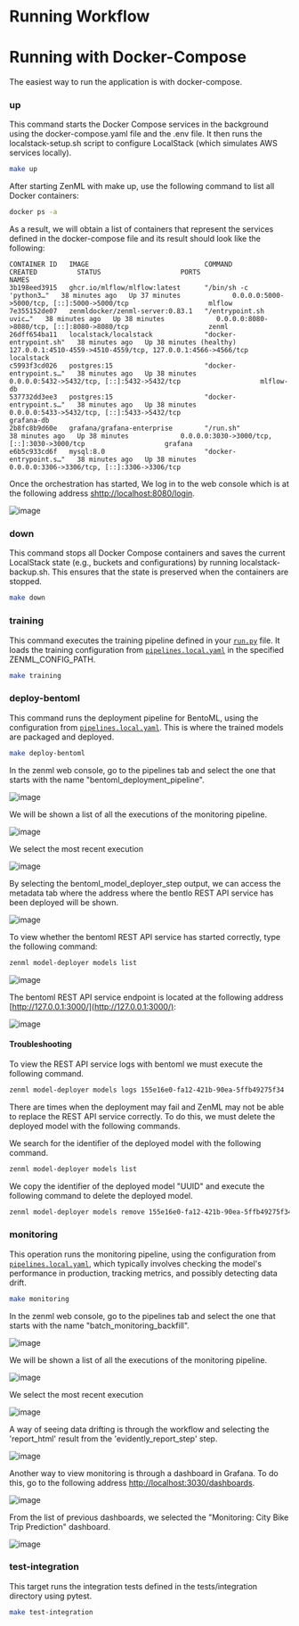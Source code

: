 # Running Workflow


# Running with Docker-Compose
The easiest way to run the application is with docker-compose.


### **up**
This command starts the Docker Compose services in the background using the docker-compose.yaml file and the .env file. It then runs the localstack-setup.sh script to configure LocalStack (which simulates AWS services locally).

```bash
make up
```

After starting ZenML with make up, use the following command to list all Docker containers:

```bash
docker ps -a
```

As a result, we will obtain a list of containers that represent the services defined in the docker-compose file and its result should look like the following:

```batch
CONTAINER ID   IMAGE                             COMMAND                  CREATED          STATUS                    PORTS                                                          NAMES
3b198eed3915   ghcr.io/mlflow/mlflow:latest      "/bin/sh -c 'python3…"   38 minutes ago   Up 37 minutes             0.0.0.0:5000->5000/tcp, [::]:5000->5000/tcp                    mlflow
7e355152de07   zenmldocker/zenml-server:0.83.1   "/entrypoint.sh uvic…"   38 minutes ago   Up 38 minutes             0.0.0.0:8080->8080/tcp, [::]:8080->8080/tcp                    zenml
26dff654ba11   localstack/localstack             "docker-entrypoint.sh"   38 minutes ago   Up 38 minutes (healthy)   127.0.0.1:4510-4559->4510-4559/tcp, 127.0.0.1:4566->4566/tcp   localstack
c5993f3cd026   postgres:15                       "docker-entrypoint.s…"   38 minutes ago   Up 38 minutes             0.0.0.0:5432->5432/tcp, [::]:5432->5432/tcp                    mlflow-db
537732dd3ee3   postgres:15                       "docker-entrypoint.s…"   38 minutes ago   Up 38 minutes             0.0.0.0:5433->5432/tcp, [::]:5433->5432/tcp                    grafana-db
2b8fc8b9d60e   grafana/grafana-enterprise        "/run.sh"                38 minutes ago   Up 38 minutes             0.0.0.0:3030->3000/tcp, [::]:3030->3000/tcp                    grafana
e6b5c933cd6f   mysql:8.0                         "docker-entrypoint.s…"   38 minutes ago   Up 38 minutes             0.0.0.0:3306->3306/tcp, [::]:3306->3306/tcp  
```

Once the orchestration has started, We log in to the web console which is at the following address [shttp://localhost:8080/login](http://localhost:8080/login). 

![image](images/zenml-login.jpg)



###  **down**
This command stops all Docker Compose containers and saves the current LocalStack state (e.g., buckets and configurations) by running localstack-backup.sh. This ensures that the state is preserved when the containers are stopped.

```bash
make down
```


### **training**
This command executes the training pipeline defined in your [`run.py`](../run.py) file. It loads the training configuration from [`pipelines.local.yaml`](../configs/zenml/pipelines.local.yaml) in the specified ZENML_CONFIG_PATH.

```bash
make training
```


### **deploy-bentoml**
This command runs the deployment pipeline for BentoML, using the configuration from [`pipelines.local.yaml`](../configs/zenml/pipelines.local.yaml). This is where the trained models are packaged and deployed.

```bash
make deploy-bentoml
```

In the zenml web console, go to the pipelines tab and select the one that starts with the name "bentoml_deployment_pipeline".

![image](images/zenml-pipeline-list-deploy.jpg)

We will be shown a list of all the executions of the monitoring pipeline.

![image](images/zenml-pipeline-deploy-list.jpg)

We select the most recent execution

![image](images/zenml-pipeline-deploy-workflow.jpg)

By selecting the bentoml_model_deployer_step output, we can access the metadata tab where the address where the bentlo REST API service has been deployed will be shown.

![image](images/zenml-pipeline-deploy-metadata.jpg)


To view whether the bentoml REST API service has started correctly, type the following command:

```bash
zenml model-deployer models list
```

![image](images/zenml-pipeline-deploy-models-list.jpg)


The bentoml REST API service endpoint is located at the following address [http://127.0.0.1:3000/](http://127.0.0.1:3000/):

![image](images/zenml-pipeline-deploy-bentoml.jpg)

#### Troubleshooting


To view the REST API service logs with bentoml we must execute the following command.

```bash
zenml model-deployer models logs 155e16e0-fa12-421b-90ea-5ffb49275f34
```


There are times when the deployment may fail and ZenML may not be able to replace the REST API service correctly. To do this, we must delete the deployed model with the following commands.

We search for the identifier of the deployed model with the following command.

```bash
zenml model-deployer models list
```

We copy the identifier of the deployed model "UUID" and execute the following command to delete the deployed model.

```bash
zenml model-deployer models remove 155e16e0-fa12-421b-90ea-5ffb49275f34
```


### **monitoring**
This operation runs the monitoring pipeline, using the configuration from [`pipelines.local.yaml`](../configs/zenml/pipelines.local.yaml), which typically involves checking the model's performance in production, tracking metrics, and possibly detecting data drift.

```bash
make monitoring
```

In the zenml web console, go to the pipelines tab and select the one that starts with the name "batch_monitoring_backfill".

![image](images/zenml-pipeline-list-monitoring.jpg)


We will be shown a list of all the executions of the monitoring pipeline.

![image](images/zenml-pipeline-monitoring-list.jpg)

We select the most recent execution

![image](images/zenml-pipeline-monitoring-workflow.jpg)

A way of seeing data drifting is through the workflow and selecting the 'report_html' result from the 'evidently_report_step' step.

![image](images/zenml-pipeline-monitoring-evidently.jpg)


Another way to view monitoring is through a dashboard in Grafana. To do this, go to the following address [http://localhost:3030/dashboards](http://localhost:3030/dashboards).


![image](images/grafana-monitoring-list.jpg)

From the list of previous dashboards, we selected the "Monitoring: City Bike Trip Prediction" dashboard.

![image](images/grafana-monitoring.jpg)

### **test-integration**
This target runs the integration tests defined in the tests/integration directory using pytest.

```bash
make test-integration
```